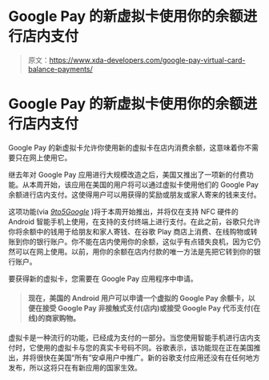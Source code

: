 # Google Pay 的新虚拟卡使用你的余额进行店内支付

> 原文：<https://www.xda-developers.com/google-pay-virtual-card-balance-payments/>

# Google Pay 的新虚拟卡使用你的余额进行店内支付

Google Pay 的新虚拟卡允许你使用新的虚拟卡在店内消费余额，这意味着你不需要只在网上使用它。

继去年对 Google Pay 应用进行大规模改造之后，美国又推出了一项新的付费功能。从本周开始，该应用在美国的用户将可以通过虚拟卡使用他们的 Google Pay 余额进行店内支付。这使得用户可以用获得的奖励或朋友或家人寄来的钱来支付。

这项功能(via [*9to5Google*](https://9to5google.com/2021/07/07/google-pay-balance-card-nfc-android/) )将于本周开始推出，并将仅在支持 NFC 硬件的 Android 智能手机上使用，在支持的支付终端上进行支付。在此之前，谷歌只允许你将余额中的钱用于给朋友和家人寄钱、在谷歌 Play 商店上消费、在线购物或转账到你的银行账户。你不能在店内使用你的余额，这似乎有点错失良机，因为它仍然可以在网上使用。以前，用你的余额在店内付款的唯一方法是先把它转到你的银行账户。

要获得新的虚拟卡，您需要在 Google Pay 应用程序中申请。

> #### 现在，美国的 Android 用户可以申请一个虚拟的 Google Pay 余额卡，以便在接受 Google Pay 非接触式支付(店内)或接受 Google Pay 代币支付(在线)的商家购物。

虚拟卡是一种流行的功能，已经成为支付的一部分。当您使用智能手机进行店内支付时，它使用的虚拟卡与您的真实卡号码不同。谷歌表示，该功能现在正在美国推出，并将很快在美国“所有”安卓用户中推广。新的谷歌支付应用还没有在任何地方发布，所以这将只在有新应用的国家生效。
